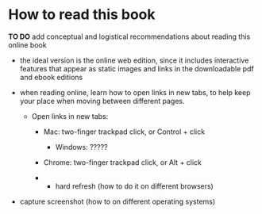 # How to read this book

**TO DO** add conceptual and logistical recommendations about reading this online book

- the ideal version is the online web edition, since it includes interactive features that appear as static images and links in the downloadable pdf and ebook editions

- when reading online, learn how to open links in new tabs, to help keep your place when moving between different pages.
  - Open links in new tabs:
    - Mac: two-finger trackpad click, or Control + click   
	  - Windows: ?????
    - Chrome: two-finger trackpad click, or Alt + click

    - - hard refresh (how to do it on different browsers)
- capture screenshot (how to on different operating systems)
